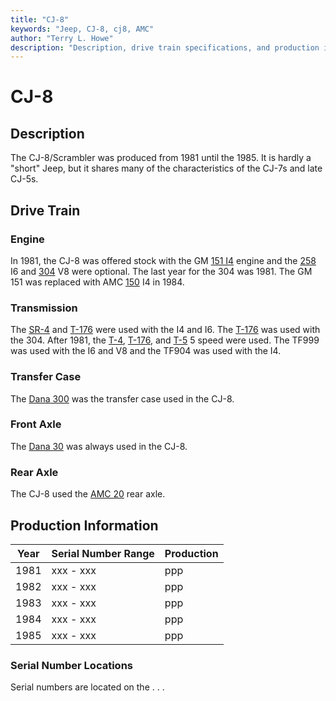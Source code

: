 ```yaml
---
title: "CJ-8"
keywords: "Jeep, CJ-8, cj8, AMC"
author: "Terry L. Howe"
description: "Description, drive train specifications, and production information for the Jeep CJ-8"
---
```


# CJ-8

## Description

The CJ-8/Scrambler was produced from 1981 until the 1985.
It is hardly a "short" Jeep, but it shares many of the characteristics
of the CJ-7s and late CJ-5s.

## Drive Train

### Engine

In 1981, the CJ-8 was offered stock with the GM
[151 I4](/engine/gm151.html)
engine and the
[258](/engine/amc258.html)
I6 and
[304](/engine/amc304.html)
V8 were optional.  The last
year for the 304 was 1981.  The GM 151 was replaced with AMC
[150](/engine/amc150.html)
I4 in 1984.

### Transmission

The [SR-4](/trans/t4.html) and
[T-176](/trans/t176.html) were used with the I4 and I6.
The [T-176](/trans/t176.html) was used with the 304.
After 1981, the [T-4](/trans/t4.html), 
[T-176](/trans/t176.html), and
[T-5](/trans/t5.html) 5 speed were used.
The TF999 was used with the I6 and V8 and the
TF904 was used with the I4.

### Transfer Case

The [Dana 300](/xfer/d300.html) was the transfer case
used in the CJ-8.

### Front Axle

The [Dana 30](/axle/d30.html) was always used in the CJ-8.

### Rear Axle

The CJ-8 used the [AMC 20](/axle/amc20.html) rear axle.

## Production Information

| Year | Serial Number Range | Production |
| --- | --- | --- |
| 1981 | xxx - xxx | ppp |
| 1982 | xxx - xxx | ppp |
| 1983 | xxx - xxx | ppp |
| 1984 | xxx - xxx | ppp |
| 1985 | xxx - xxx | ppp |

### Serial Number Locations

Serial numbers are located on the . . .